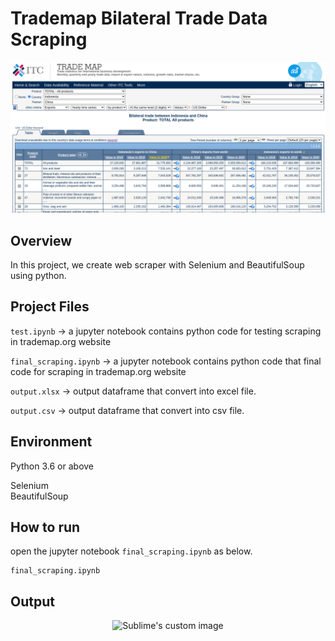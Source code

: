 # Trademap  Bilateral Trade  Data Scraping

<p align="center">
  <img src="image.png" alt="Sublime's custom image"/>
</p>
 

## **Overview**
In this project, we create web scraper with Selenium and  BeautifulSoup using python.
 

 

 
 

## Project Files

```test.ipynb``` -> a jupyter notebook contains python code for testing  scraping in trademap.org website

```final_scraping.ipynb``` -> a jupyter notebook contains python code that final code for   scraping in trademap.org website

```output.xlsx``` -> output dataframe  that convert into excel file. 

```output.csv``` -> output dataframe  that convert into csv file. 
 

## Environment 
Python 3.6 or above

Selenium   
BeautifulSoup  


## How to run

open  the jupyter notebook ```final_scraping.ipynb``` as below.

```
final_scraping.ipynb
``` 


## Output 

<p align="center">
  <img src="output.png" alt="Sublime's custom image"/>
</p>
 